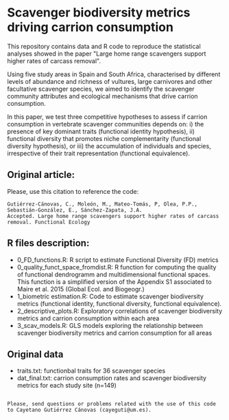 # Scavenger biodiversity metrics driving carrion consumption
This repository contains data and R code to reproduce the statistical analyses showed in the paper "Large home range scavengers support higher rates of carcass removal". 

Using five study areas in Spain and South Africa, characterised by different levels of abundance and richness of vultures, large carnivores and other facultative scavenger species, we aimed to identify the scavenger community attributes and ecological mechanisms that drive carrion consumption.

In this paper, we test three competitive hypotheses to assess if carrion consumption in vertebrate scavenger communities depends on: i) the presence of key dominant traits (functional identity hypothesis), ii) functional diversity that promotes niche complementarity (functional diversity hypothesis), or iii) the accumulation of individuals and species, irrespective of their trait representation (functional equivalence).

## Original article:

Please, use this citation to reference the code:

```
Gutiérrez-Cánovas, C., Moleón, M., Mateo-Tomás, P, Olea, P.P., Sebastián-González, E., Sánchez-Zapata, J.A. 
Accepted. Large home range scavengers support higher rates of carcass removal. Functional Ecology
```

## R files description:

* 0_FD_functions.R: R script to estimate Functional Diversity (FD) metrics
* 0_quality_funct_space_fromdist.R: R function for computing the quality of functional dendrogramm and multidimensional functional spaces. This function is a simplified version of the Appendix S1 associated to Maire et al. 2015 (Global Ecol. and Biogeogr.)
* 1_biometric estimation.R: Code to estimate scavenger biodiversity metrics (functional identity, functional diversity, functional equivalence).
* 2_descriptive_plots.R: Exploratory correlations of scavenger biodiversity metrics and carrion consumption within each area
* 3_scav_models.R: GLS models exploring the relationship between scavenger biodiversity metrics and carrion consumption for all areas

## Original data
* traits.txt: functionbal traits for 36 scavenger species
* dat_final.txt: carrion consumption rates and scavenger biodiversity metrics for each study site (n=149)


```

Please, send questions or problems related with the use of this code to Cayetano Gutiérrez Cánovas (cayeguti@um.es).
